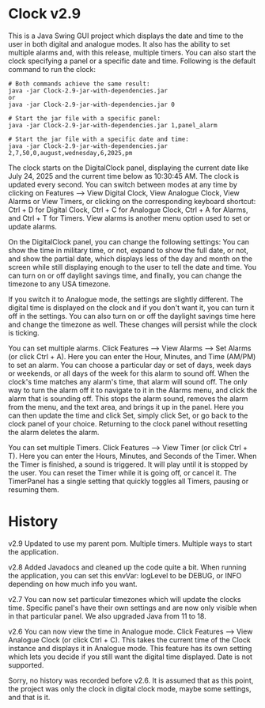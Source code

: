 # Clock v2.9

This is a Java Swing GUI project which displays the date and time to the user in both
digital and analogue modes. It also has the ability to set multiple alarms and, with
this release, multiple timers. You can also start the clock specifying a panel or a
specific date and time. Following is the default command to run the clock:

```
# Both commands achieve the same result:
java -jar Clock-2.9-jar-with-dependencies.jar
or
java -jar Clock-2.9-jar-with-dependencies.jar 0

# Start the jar file with a specific panel:
java -jar Clock-2.9-jar-with-dependencies.jar 1,panel_alarm

# Start the jar file with a specific date and time:
java -jar Clock-2.9-jar-with-dependencies.jar 2,7,50,0,august,wednesday,6,2025,pm
```

The clock starts on the DigitalClock panel, displaying the current date like July 24, 2025
and the current time below as 10:30:45 AM. The clock is updated every second.
You can switch between modes at any time by clicking on Features --> View Digital Clock,
View Analogue Clock, View Alarms or View Timers, or clicking on the corresponding keyboard
shortcut: Ctrl + D for Digital Clock, Ctrl + C for Analogue Clock, Ctrl + A for Alarms, and
Ctrl + T for Timers. View alarms is another menu option used to set or update alarms.

On the DigitalClock panel, you can change the following settings:
You can show the time in military time, or not, expand to show the full date, or not,
and show the partial date, which displays less of the day and month on the screen while
still displaying enough to the user to tell the date and time. You can turn on or off
daylight savings time, and finally, you can change the timezone to any USA timezone.

If you switch it to Analogue mode, the settings are slightly different. The digital time
is displayed on the clock and if you don't want it, you can turn it off in the settings. You
can also turn on or off the daylight savings time here and change the timezone as well. These
changes will persist while the clock is ticking. 

You can set multiple alarms. Click Features --> View Alarms --> Set Alarms (or click Ctrl + A).
Here you can enter the Hour, Minutes, and Time (AM/PM) to set an alarm. You can choose a
particular day or set of days, week days or weekends, or all days of the week for this alarm to
sound off.
When the clock's time matches any alarm's time, that alarm will sound off. The only way to turn
the alarm off it to navigate to it in the Alarms menu, and click the alarm that is sounding off.
This stops the alarm sound, removes the alarm from the menu, and the text area, and brings it
up in the panel. Here you can then update the time and click Set, simply click Set, or go back
to the clock panel of your choice. Returning to the clock panel without resetting the alarm 
deletes the alarm.

You can set multiple Timers. Click Features --> View Timer (or click Ctrl + T).
Here you can enter the Hours, Minutes, and Seconds of the Timer.
When the Timer is finished, a sound is triggered. It will play until it is stopped by the user.
You can reset the Timer while it is going off, or cancel it. 
The TimerPanel has a single setting that quickly toggles all Timers, pausing or resuming them.

# History
v2.9 Updated to use my parent pom. Multiple timers. Multiple ways to start the application.

v2.8 Added Javadocs and cleaned up the code quite a bit. When running the application, you
can set this envVar: logLevel to be DEBUG, or INFO depending on how much info you want.

v2.7 You can now set particular timezones which will update the clocks time.
Specific panel's have their own settings and are now only visible when in that particular
panel. We also upgraded Java from 11 to 18.

v2.6
You can now view the time in Analogue mode. Click Features --> View Analogue Clock 
(or click Ctrl + C). This takes the current time of the Clock instance and displays
it in Analogue mode. This feature has its own setting which lets you decide if you
still want the digital time displayed. Date is not supported. 

Sorry, no history was recorded before v2.6. It is assumed that as this point, the project
was only the clock in digital clock mode, maybe some settings, and that is it.